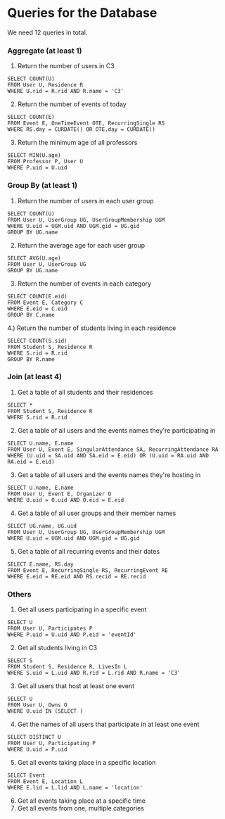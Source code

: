 # Queries for the Database

We need 12 queries in total.

### Aggregate (at least 1)

1) Return the number of users in C3

```
SELECT COUNT(U)
FROM User U, Residence R
WHERE U.rid = R.rid AND R.name = 'C3'
```

2) Return the number of events of today

```
SELECT COUNT(E)
FROM Event E, OneTimeEvent OTE, RecurringSingle RS
WHERE RS.day = CURDATE() OR OTE.day = CURDATE()
```

3) Return the minimum age of all professors

```
SELECT MIN(U.age)
FROM Professor P, User U
WHERE P.uid = U.uid
```


### Group By (at least 1)
1) Return the number of users in each user group

```
SELECT COUNT(U)
FROM User U, UserGroup UG, UserGroupMembership UGM
WHERE U.uid = UGM.uid AND UGM.gid = UG.gid
GROUP BY UG.name
```

2) Return the average age for each user group

```
SELECT AVG(U.age)
FROM User U, UserGroup UG
GROUP BY UG.name
```

3) Return the number of events in each category

```
SELECT COUNT(E.eid)
FROM Event E, Category C
WHERE E.eid = C.eid
GROUP BY C.name
```

4.) Return the number of students living in each residence

```
SELECT COUNT(S.sid)
FROM Student S, Residence R
WHERE S.rid = R.rid 
GROUP BY R.name
```

### Join (at least 4)
1) Get a table of all students and their residences

```
SELECT *
FROM Student S, Residence R
WHERE S.rid = R.rid
```

2) Get a table of all users and the events names they're participating in

```
SELECT U.name, E.name
FROM User U, Event E, SingularAttendance SA, RecurringAttendance RA
WHERE (U.uid = SA.uid AND SA.eid = E.eid) OR (U.uid = RA.uid AND RA.eid = E.eid) 
```

3) Get a table of all users and the events names they're hosting in

```
SELECT U.name, E.name
FROM User U, Event E, Organizer O
WHERE U.uid = O.uid AND O.eid = E.eid
```
4) Get a table of all user groups and their member names

```
SELECT UG.name, UG.uid
FROM User U, UserGroup UG, UserGroupMembership UGM
WHERE U.uid = UGM.uid AND UGM.gid = UG.gid
```
5) Get a table of all recurring events and their dates

```
SELECT E.name, RS.day
FROM Event E, RecurringSingle RS, RecurringEvent RE
WHERE E.eid = RE.eid AND RS.recid = RE.recid
```
### Others
1) Get all users participating in a specific event

```
SELECT U
FROM User U, Participates P
WHERE P.uid = U.uid AND P.eid = 'eventId'
```

2) Get all students living in C3

```
SELECT S
FROM Student S, Residence R, LivesIn L
WHERE S.uid = L.uid AND R.rid = L.rid AND R.name = 'C3'
```

3) Get all users that host at least one event

```
SELECT U
FROM User U, Owns O
WHERE U.uid IN (SELECT )
```

4) Get the names of all users that participate in at least one event

```
SELECT DISTINCT U
FROM User U, Participating P
WHERE U.uid = P.uid
```

5) Get all events taking place in a specific location

```
SELECT Event
FROM Event E, Location L
WHERE E.lid = L.lid AND L.name = 'location'
```

6) Get all events taking place at a specific time
7) Get all events from one, multiple categories
